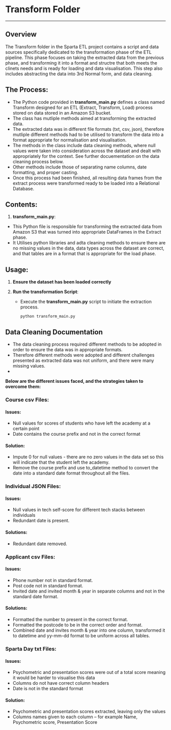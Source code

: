 # Transform Folder
---
## Overview
The Transform folder in the Sparta ETL project contains a script and data sources specifically dedicated to the transformation phase of the ETL pipeline. This phase focuses on taking the extracted data from the previous phase, and transforming it into a format and structre that both meets the clinets needs and is ready for loading and data visualisation. This step also includes abstracting the data into 3rd Normal form, and data cleaning. 

## The Process:
- The Python code provided in **transform_main.py** defines a class named Transform designed for an ETL (Extract, Transform, Load) process stored on data stored in an Amazon S3 bucket.
- The class has mutliple methods aimed at transforming the extracted data.
- The extracted data was in different file formats (txt, csv, json), therefore mutliple different methods had to be utilised to transform the data into a format appropriate for normalisation and visualisation.
- The methods in the class include data cleaning methods, where null values were taken into consideration across the dataset and dealt with appropriately for the context. See further docuementation on the data cleaning process below.
- Other methods include those of separating name columns, date formatting, and proper casting.
- Once this process had been finished, all resulting data frames from the extract process were transformed ready to be loaded into a Relational Database. 

## Contents:
1. **transform_main.py**:
  - This Python file is responsible for transforming the extracted data from Amazon S3 that was turned into appropriate DataFrames in the Extract phase.
  - It Utilises python libraries and adta cleaning methods to ensure there are no missing values in the data, data types across the dataset are correct, and that tables are in a format that is appropriate for the load phase. 


## Usage:
1. **Ensure the dataset has been loaded correctly**
   
3. **Run the transformation Script**:
   - Execute the **transform_main.py** script to initiate the extraction process.
     
     ```python transform_main.py```


## Data Cleaning Documentation
- The data cleaning process required different methods to be adopted in order to ensure the data was in appropriate formats.
- Therefore different methods were adopted and different challenges presented as extracted data was not uniform, and there were many missing values.
- 
**Below are the different issues faced, and the strategies taken to overcome them:**

### Course csv Files:
#### Issues: 
- Null values for scores of students who have left the academy at a certain point 
- Date contains the course prefix and not in the correct format 

#### Solution:  
- Impute 0 for null values - there are no zero values in the data set so this will indicate that the student left the academy. 
- Remove the course prefix and use to_datetime method to convert the date into a standard date format throughout all the files. 

 ### Individual JSON Files:
#### Issues: 
- Null values in tech self-score for different tech stacks between individuals 
- Redundant date is present. 

#### Solutions: 
- Redundant date removed.

### Applicant csv Files:
#### Issues: 
- Phone number not in standard format. 
- Post code not in standard format.
- Invited date and invited month & year in separate columns and not in the standard date format.

#### Solutions:
- Formatted the number to present in the correct format.
- Formatted the postcode to be in the correct order and format.
- Combined date and invites month & year into one column, transformed it to datetime and yy-mm-dd format to be uniform across all tables.

### Sparta Day txt Files:
#### Issues: 
- Psychometric and presentation scores were out of a total score meaning it would be harder to visualise this data 
- Columns do not have correct column headers 
- Date is not in the standard format 

#### Solution: 
- Psychometric and presentation scores extracted, leaving only the values 
- Columns names given to each column – for example Name, Psychometric score, Presentation Score 


